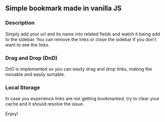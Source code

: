 ## Simple bookmark made in vanilla JS

### Description
Simply add your url and its name into related fields and watch it being add to the sidebar.
You can remove the links or close the sidebar if you don't want to see the links.

### Drag and Drop (DnD)
DnD is implemented so you can easily drag and drop links, making the movable and easily sortable.

### Local Storage
In case you experience links are not getting bookmarked, try to clear your cache and it should resolve the issue.


Enjoy!
